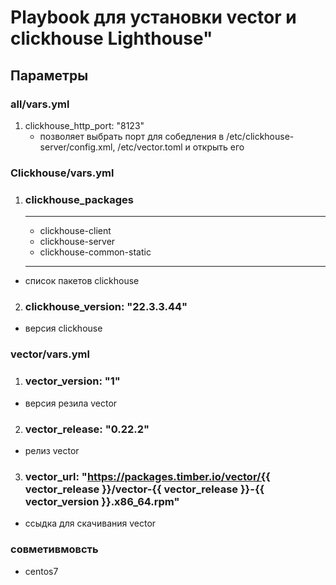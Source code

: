 # Playbook для установки vector и clickhouse Lighthouse"

## Параметры
### all/vars.yml
1. clickhouse_http_port: "8123" 
    - позволяет выбрать порт для собедления в 
    /etc/clickhouse-server/config.xml, /etc/vector.toml и открыть его 
### Сlickhouse/vars.yml
1. ### clickhouse_packages
   ---
   - clickhouse-client
   - clickhouse-server
   - clickhouse-common-static
   ---
- список пакетов clickhouse
2. ### clickhouse_version: "22.3.3.44"
- версия clickhouse
### vector/vars.yml
1. ### vector_version: "1"
- версия резила vector
2. ### vector_release: "0.22.2"
- релиз vector
3. ### vector_url: "https://packages.timber.io/vector/{{ vector_release }}/vector-{{ vector_release }}-{{ vector_version }}.x86_64.rpm"
- ссыдка для скачивания vector

### совметивмовсть 
- centos7

